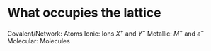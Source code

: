 # What occupies the lattice

Covalent/Network: Atoms
Ionic: Ions $X^+$ and $Y^-$
Metallic: $M^+$ and $e^-$
Molecular: Molecules
